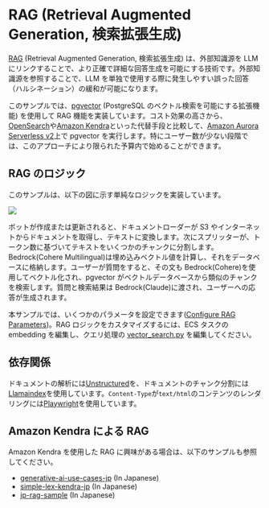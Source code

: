 # RAG (Retrieval Augmented Generation, 検索拡張生成)

[RAG](https://aws.amazon.com/what-is/retrieval-augmented-generation/) (Retrieval Augmented Generation, 検索拡張生成) は、外部知識源を LLM にリンクすることで、より正確で詳細な回答生成を可能にする技術です。外部知識源を参照することで、LLM を単独で使用する際に発生しやすい誤った回答（ハルシネーション）の緩和が可能になります。

このサンプルでは、[pgvector](https://github.com/pgvector/pgvector) (PostgreSQL のベクトル検索を可能にする拡張機能) を使用して RAG 機能を実装しています。コスト効果の高さから、[OpenSearch](https://opensearch.org/)や[Amazon Kendra](https://aws.amazon.com/kendra/)といった代替手段と比較して、[Amazon Aurora Serverless v2](https://aws.amazon.com/rds/aurora/serverless/)上で pgvector を実行します。特にユーザー数が少ない段階では、このアプローチにより限られた予算内で始めることができます。

## RAG のロジック

このサンプルは、以下の図に示す単純なロジックを実装しています。

![](https://d107sfil7rheid.cloudfront.net/rag.png)

ボットが作成または更新されると、ドキュメントローダーが S3 やインターネットからドキュメントを取得し、テキストに変換します。次にスプリッターが、トークン数に基づいてテキストをいくつかのチャンクに分割します。Bedrock(Cohere Multilingual)は埋め込みベクトル値を計算し、それをデータベースに格納します。ユーザーが質問をすると、その文も Bedrock(Cohere)を使用してベクトル化され、pgvector がベクトルデータベースから類似のチャンクを検索します。質問と検索結果は Bedrock(Claude)に渡され、ユーザーへの応答が生成されます。

本サンプルでは、いくつかのパラメータを設定できます([Configure RAG Parameters](./CONFIGURE_KNOWLEDGE.md))。RAG ロジックをカスタマイズするには、ECS タスクの embedding を編集し、クエリ処理の [vector_search.py](../backend/app/vector_search.py) を編集してください。

## 依存関係

ドキュメントの解析には[Unstructured](https://github.com/Unstructured-IO)を、ドキュメントのチャンク分割には[Llamaindex](https://www.llamaindex.ai/)を使用しています。`Content-Type`が`text/html`のコンテンツのレンダリングには[Playwright](https://playwright.dev/)を使用しています。

## Amazon Kendra による RAG

Amazon Kendra を使用した RAG に興味がある場合は、以下のサンプルも参照してください。

- [generative-ai-use-cases-jp](https://github.com/aws-samples/generative-ai-use-cases-jp) (In Japanese)
- [simple-lex-kendra-jp](https://github.com/aws-samples/simple-lex-kendra-jp) (In Japanese)
- [jp-rag-sample](https://github.com/aws-samples/jp-rag-sample) (In Japanese)
